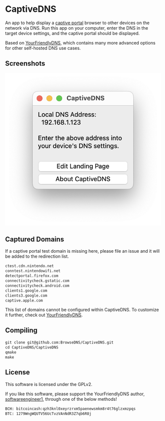 # CaptiveDNS
An app to help display a [captive portal](https://en.wikipedia.org/wiki/Captive_portal) browser to other devices on the network via DNS. Run this app on your computer, enter the DNS in the target device settings, and the captive portal should be displayed.

Based on [YourFriendlyDNS](https://github.com/softwareengineer1/YourFriendlyDNS/), which contains many more advanced options for other self-hosted DNS use cases.

## Screenshots
![CaptiveDNS Screenshot](preview.png)

## Captured Domains

If a captive portal test domain is missing here, please file an issue and it will be added to the redirection list.

```
ctest.cdn.nintendo.net
conntest.nintendowifi.net
detectportal.firefox.com
connectivitycheck.gstatic.com
connectivitycheck.android.com
clients1.google.com
clients3.google.com
captive.apple.com
```

This list of domains cannot be configured within CaptiveDNS. To customize it further, check out [YourFriendlyDNS](https://github.com/softwareengineer1/YourFriendlyDNS/).

## Compiling

```
git clone git@github.com:BrowseDNS/CaptiveDNS.git
cd CaptiveDNS/CaptiveDNS
qmake
make
```

## License
This software is licensed under the GPLv2.

If you like this software, please support the YourFriendlyDNS author, [softwareengineer1](https://github.com/softwareengineer1), through one of the below methods!

```
BCH: bitcoincash:qzh3knl0xeyrzrxm5paenewsmkm8r4t76glzxmzpqs
BTC: 1279WngWQUTV56UcTvzVAnNdR3Z7qb6R8j
```